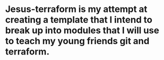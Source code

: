 # Jesus-terraform is my attempt at creating a template that I intend to break up into modules that I will use to teach my young friends git and terraform.
